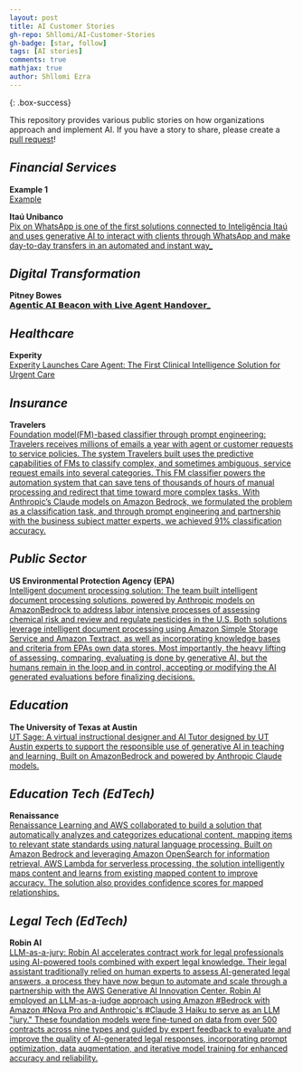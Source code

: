 ```yaml
---
layout: post
title: AI Customer Stories
gh-repo: Shllomi/AI-Customer-Stories
gh-badge: [star, follow]
tags: [AI stories]
comments: true
mathjax: true
author: Shllomi Ezra
---
```


{: .box-success}

This repository provides various public stories on how organizations approach and implement AI. If you have a story to share, please create a  [pull request](https://github.com/Shllomi/AI-Customer-Stories)!

_**Financial Services**_
------------------------
**Example 1**    
[Example ](https://example.com)   

**Itaú Unibanco**    
[Pix on WhatsApp is one of the first solutions connected to Inteligência Itaú and uses generative AI to interact with clients through WhatsApp and make day-to-day transfers in an automated and instant way_](https://www.itau.com.br/relacoes-com-investidores/noticias/inteligencia-itau-banco-lanca-nova-experiencia-para-clientes-com-ia-generativa/?lang=en)   

_**Digital Transformation**_
------------------------
**Pitney Bowes**    
[𝗔𝗴𝗲𝗻𝘁𝗶𝗰 𝗔𝗜 𝗕𝗲𝗮𝗰𝗼𝗻 𝘄𝗶𝘁𝗵 𝗟𝗶𝘃𝗲 𝗔𝗴𝗲𝗻𝘁 𝗛𝗮𝗻𝗱𝗼𝘃𝗲𝗿_](https://www.pitneybowes.com/content/dam/campaign/bpx-pitneybowes-whitepaper3-aishipping-041025-v3.pdf?cid=email_us_sts_pitneyshipper_growth_marketing_june24_2025_link2_ai_powered_shipping_whitepaper)   

_**Healthcare**_
------------------------
**Experity**    
[Experity Launches Care Agent: The First Clinical Intelligence Solution for Urgent Care ](https://www.experityhealth.com/news/experity-launches-care-agent-the-first-clinical-intelligence-solution-for-urgent-care/)   

_**Insurance**_
------------------------
**Travelers**    
[Foundation model(FM)-based classifier through prompt engineering: Travelers receives millions of emails a year with agent or customer requests to service policies. The system Travelers built uses the predictive capabilities of FMs to classify complex, and sometimes ambiguous, service request emails into several categories. This FM classifier powers the automation system that can save tens of thousands of hours of manual processing and redirect that time toward more complex tasks. With Anthropic’s Claude models on Amazon Bedrock, we formulated the problem as a classification task, and through prompt engineering and partnership with the business subject matter experts, we achieved 91% classification accuracy. ](https://aws.amazon.com/blogs/machine-learning/how-travelers-insurance-classified-emails-with-amazon-bedrock-and-prompt-engineering/)   


_**Public Sector**_
------------------------
**US Environmental Protection Agency (EPA)**    
[Intelligent document processing solution: The team built intelligent document processing solutions, powered by Anthropic models on AmazonBedrock to address labor intensive processes of assessing chemical risk and review and regulate pesticides in the U.S. Both solutions leverage intelligent document processing using Amazon Simple Storage Service and Amazon Textract, as well as incorporating knowledge bases and criteria from EPAs own data stores. Most importantly, the heavy lifting of assessing, comparing, evaluating is done by generative AI, but the humans remain in the loop and in control, accepting or modifying the AI generated evaluations before finalizing decisions.
  ](https://aws.amazon.com/blogs/publicsector/accelerating-workflows-with-generative-ai-epas-document-processing-journey/)   

_**Education**_
------------------------
**The University of Texas at Austin**    
[UT Sage: A virtual instructional designer and AI Tutor designed by UT Austin experts to support the responsible use of generative AI in teaching and learning, Built on
AmazonBedrock and powered by Anthropic Claude models.  ](https://provost.utexas.edu/the-office/academic-affairs/office-of-academic-technology/ut-sage/)   

_**Education Tech (EdTech)**_
------------------------
**Renaissance**    
[Renaissance Learning and AWS collaborated to build a solution that automatically analyzes and categorizes educational content, mapping items to relevant state standards using natural language processing. Built on Amazon Bedrock and leveraging Amazon OpenSearch for information retrieval, AWS Lambda for serverless processing, the solution intelligently maps content and learns from existing mapped content to improve accuracy. The solution also provides confidence scores for mapped relationships. ](https://aws.amazon.com/blogs/publicsector/renaissance-uses-generative-ai-on-aws-to-accelerate-personalized-learning-at-scale/)   

_**Legal Tech (EdTech)**_
------------------------
**Robin AI**    
[LLM-as-a-jury: Robin AI accelerates contract work for legal professionals using AI-powered tools combined with expert legal knowledge. Their legal assistant traditionally relied on human experts to assess AI-generated legal answers, a process they have now begun to automate and scale through a partnership with the AWS Generative AI Innovation Center. Robin AI employed an LLM-as-a-judge approach using Amazon #Bedrock with Amazon #Nova Pro and Anthropic's #Claude 3 Haiku to serve as an LLM "jury." These foundation models were fine-tuned on data from over 500 contracts across nine types and guided by expert feedback to evaluate and improve the quality of AI-generated legal responses, incorporating prompt optimization, data augmentation, and iterative model training for enhanced accuracy and reliability. ](https://robinai.com/platform/)   
